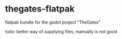 # thegates-flatpak
flatpak bundle for the godot project "TheGates"

todo: better way of supplying files, manually is not good
